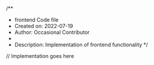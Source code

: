 /**
 * frontend Code file
 * Created on: 2022-07-19
 * Author: Occasional Contributor
 *
 * Description: Implementation of frontend functionality
 */
 
// Implementation goes here


